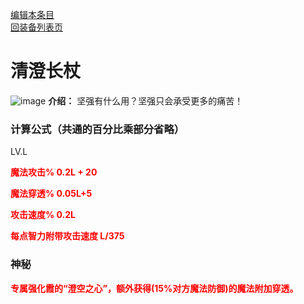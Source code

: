[编辑本条目](https://github.com/GuguTown/Wiki/edit/main/equip/清澄长杖.md)   
[回装备列表页](index.html) 
# 清澄长杖
![image](https://user-images.githubusercontent.com/26247398/264512174-84b66a25-963a-4309-872c-b1acb3b96452.gif) **介绍：** 坚强有什么用？坚强只会承受更多的痛苦！    
### 计算公式（共通的百分比乘部分省略）
LV.L   

<p><font color="#FF0000"><b>魔法攻击% 0.2L + 20</b></font></p>  

<p><font color="#FF0000"><b>魔法穿透% 0.05L+5</b></font></p>  

<p><font color="#FF0000"><b>攻击速度% 0.2L</b></font></p>      

<p><font color="#FF0000"><b>每点智力附带攻击速度 L/375</b></font></p>   

### 神秘
<p><font color="#FF0000"><b>专属强化霞的“澄空之心”，额外获得(15%对方魔法防御)的魔法附加穿透。</b></font></p>
